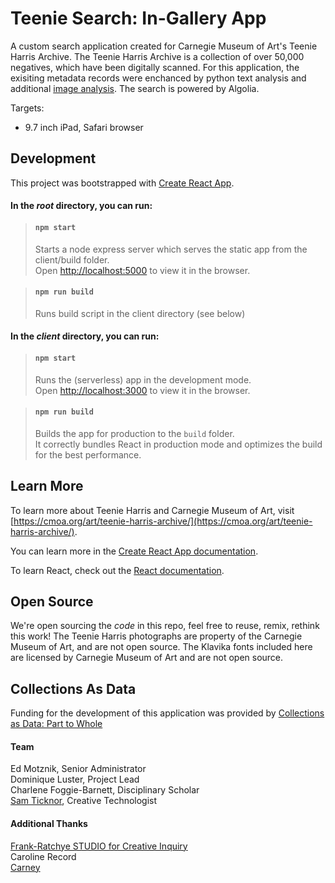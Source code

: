 # Teenie Search: In-Gallery App

A custom search application created for Carnegie Museum of Art's Teenie Harris Archive. The Teenie Harris Archive is a collection of over 50,000 negatives, which have been digitally scanned. For this application, the exisiting metadata records were enchanced by python text analysis and additional [image analysis](https://github.com/CreativeInquiry/TeenieHarrisProject). The search is powered by Algolia.

Targets:   
- 9.7 inch iPad, Safari browser

## Development
This project was bootstrapped with [Create React App](https://github.com/facebook/create-react-app).

#### In the *root* directory, you can run:

> #### `npm start`
> Starts a node express server which serves the static app from the client/build folder.<br />
> Open [http://localhost:5000](http://localhost:5000) to view it in the browser.

> #### `npm run build`
> Runs build script in the client directory (see below) 

#### In the *client* directory, you can run:

> #### `npm start`
> Runs the (serverless) app in the development mode.<br />
> Open [http://localhost:3000](http://localhost:3000) to view it in the browser.

> #### `npm run build`
> Builds the app for production to the `build` folder.<br />
> It correctly bundles React in production mode and optimizes the build for the best performance.

## Learn More

To learn more about Teenie Harris and Carnegie Museum of Art, visit [https://cmoa.org/art/teenie-harris-archive/](https://cmoa.org/art/teenie-harris-archive/).

You can learn more in the [Create React App documentation](https://facebook.github.io/create-react-app/docs/getting-started).

To learn React, check out the [React documentation](https://reactjs.org/).


## Open Source

We're open sourcing the *code* in this repo, feel free to reuse, remix, rethink this work! The Teenie Harris photographs are property of the Carnegie Museum of Art, and are not open source. The Klavika fonts included here are licensed by Carnegie Museum of Art and are not open source.

## Collections As Data

Funding for the development of this application was provided by [Collections as Data: Part to Whole](https://collectionsasdata.github.io/part2whole/)

#### Team
Ed Motznik, Senior Administrator <br/>
Dominique Luster, Project Lead <br/>
Charlene Foggie-Barnett, Disciplinary Scholar <br/>
[Sam Ticknor](https://samt.work), Creative Technologist <br/>

#### Additional Thanks 
[Frank-Ratchye STUDIO for Creative Inquiry](https://github.com/CreativeInquiry) <br/>
Caroline Record <br/>
[Carney](https://carney.co/) <br />
